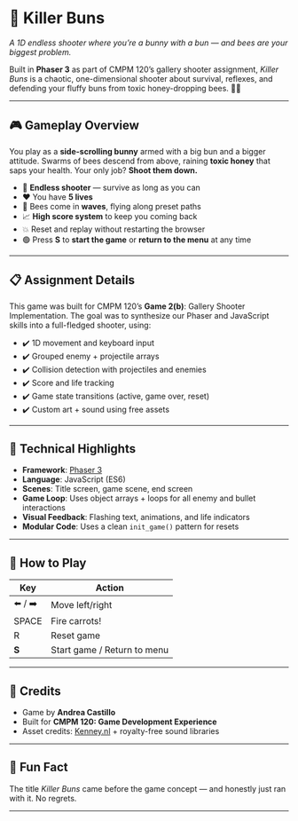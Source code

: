 # 🐰 Killer Buns

*A 1D endless shooter where you’re a bunny with a bun — and bees are your biggest problem.*

Built in **Phaser 3** as part of CMPM 120’s gallery shooter assignment, *Killer Buns* is a chaotic, one-dimensional shooter about survival, reflexes, and defending your fluffy buns from toxic honey-dropping bees. 🍯🐝

---

## 🎮 Gameplay Overview

You play as a **side-scrolling bunny** armed with a big bun and a bigger attitude. Swarms of bees descend from above, raining **toxic honey** that saps your health. Your only job? **Shoot them down.**

- 🔫 **Endless shooter** — survive as long as you can  
- ❤️ You have **5 lives**  
- 🐝 Bees come in **waves**, flying along preset paths  
- 📈 **High score system** to keep you coming back  
- 💥 Reset and replay without restarting the browser  
- 🟢 Press **S** to **start the game** or **return to the menu** at any time  

---

## 📋 Assignment Details

This game was built for CMPM 120’s **Game 2(b)**: Gallery Shooter Implementation. The goal was to synthesize our Phaser and JavaScript skills into a full-fledged shooter, using:

- ✔️ 1D movement and keyboard input  
- ✔️ Grouped enemy + projectile arrays  
- ✔️ Collision detection with projectiles and enemies  
- ✔️ Score and life tracking  
- ✔️ Game state transitions (active, game over, reset)  
- ✔️ Custom art + sound using free assets  

---

## 🧠 Technical Highlights

- **Framework**: [Phaser 3](https://phaser.io/phaser3)  
- **Language**: JavaScript (ES6)  
- **Scenes**: Title screen, game scene, end screen  
- **Game Loop**: Uses object arrays + loops for all enemy and bullet interactions  
- **Visual Feedback**: Flashing text, animations, and life indicators  
- **Modular Code**: Uses a clean `init_game()` pattern for resets  

---

## 🚀 How to Play

| Key    | Action                   |
|--------|--------------------------|
| ⬅️ / ➡️ | Move left/right           |
| SPACE  | Fire carrots!            |
| R      | Reset game               |
| **S**  | Start game / Return to menu |

---

## 🎨 Credits

- Game by **Andrea Castillo**  
- Built for **CMPM 120: Game Development Experience**  
- Asset credits: [Kenney.nl](https://kenney.nl/assets) + royalty-free sound libraries

---

## 💭 Fun Fact

The title *Killer Buns* came before the game concept — and honestly just ran with it. No regrets.

---

